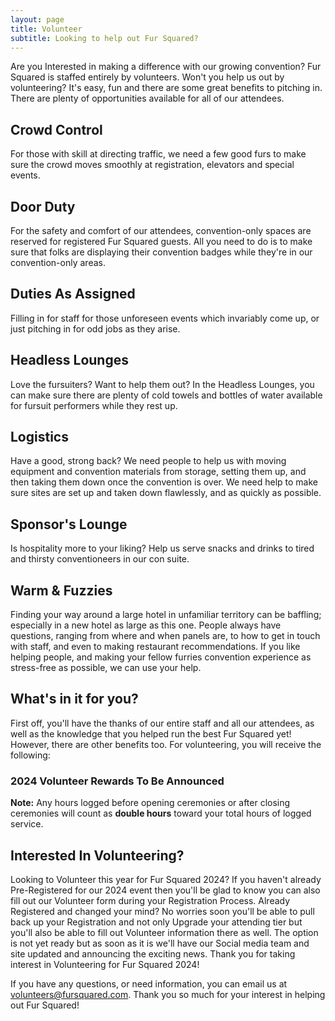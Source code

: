 ```yaml
---
layout: page
title: Volunteer
subtitle: Looking to help out Fur Squared?
---
```

Are you Interested in making a difference with our growing convention? Fur Squared is staffed entirely by volunteers. Won't you help us out by volunteering? It's easy, fun and there are some great benefits to pitching in. There are plenty of opportunities available for all of our attendees.

## Crowd Control

For those with skill at directing traffic, we need a few good furs to make sure the crowd moves smoothly at registration, elevators and special events.

## Door Duty

For the safety and comfort of our attendees, convention-only spaces are reserved for registered Fur Squared guests. All you need to do is to make sure that folks are displaying their convention badges while they're in our convention-only areas.

## Duties As Assigned

Filling in for staff for those unforeseen events which invariably come up, or just pitching in for odd jobs as they arise.

## Headless Lounges

Love the fursuiters?  Want to help them out?  In the Headless Lounges, you can make sure there are plenty of cold towels and bottles of water available for fursuit performers while they rest up.

## Logistics

Have a good, strong back? We need people to help us with moving equipment and convention materials from storage, setting them up, and then taking them down once the convention is over.  We need help to make sure sites are set up and taken down flawlessly, and as quickly as possible.

## Sponsor's Lounge

Is hospitality more to your liking? Help us serve snacks and drinks to tired and thirsty conventioneers in our con suite.

## Warm & Fuzzies

Finding your way around a large hotel in unfamiliar territory can be baffling; especially in a new hotel as large as this one. People always have questions, ranging from where and when panels are, to how to get in touch with staff, and even to making restaurant recommendations. If you like helping people, and making your fellow furries convention experience as stress-free as possible, we can use your help.

## What's in it for you?

First off, you'll have the thanks of our entire staff and all our attendees, as well as the knowledge that you helped run the best Fur Squared yet\! However, there are other benefits too. For volunteering, you will receive the following:

### 2024 Volunteer Rewards To Be Announced

**Note:** Any hours logged before opening ceremonies or after closing ceremonies will count as **double hours** toward your total hours of logged service.

## Interested In Volunteering?

Looking to Volunteer this year for Fur Squared  2024? If you haven't already Pre-Registered for our 2024 event then you'll be glad to know you can also fill out our Volunteer form during your Registration Process. Already Registered and changed your mind? No worries soon you'll be able to pull back up your Registration and not only Upgrade your attending tier but you'll also be able to fill out Volunteer information there as well. The option is not yet ready but as soon as it is we'll have our Social media team and site updated and announcing the exciting news. Thank you for taking interest in Volunteering for Fur Squared  2024!

If you have any questions, or need information, you can email us at [volunteers@fursquared.com](mailto:volunteers@fursquared.com). Thank you so much for your interest in helping out Fur Squared\!
